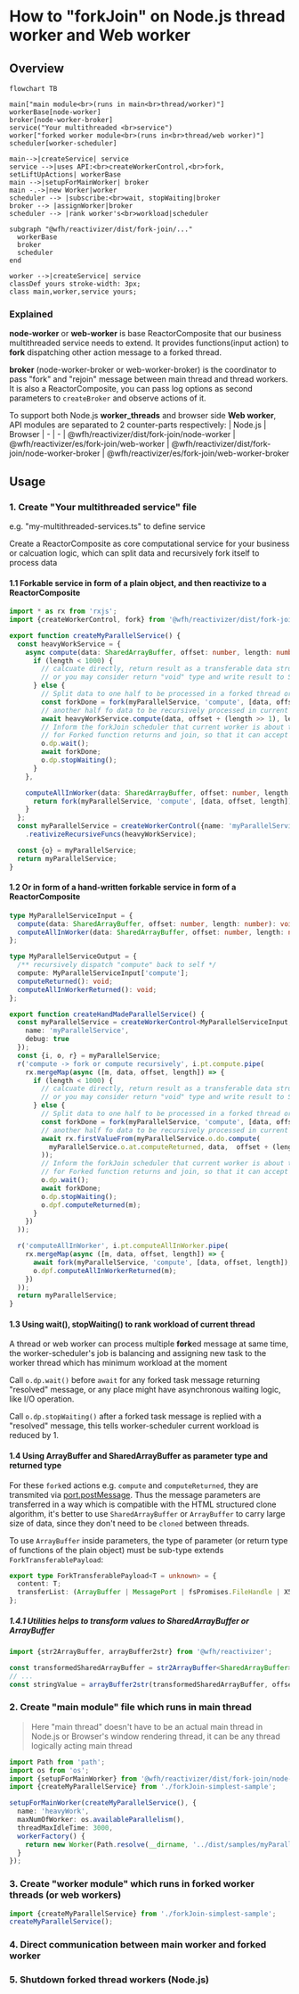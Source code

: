 # How to "forkJoin" on Node.js thread worker and Web worker

## Overview
```mermaid
flowchart TB

main["main module<br>(runs in main<br>thread/worker)"]
workerBase[node-worker]
broker[node-worker-broker]
service("Your multithreaded <br>service")
worker["forked worker module<br>(runs in<br>thread/web worker)"]
scheduler[worker-scheduler]

main-->|createService| service
service -->|uses API:<br>createWorkerControl,<br>fork, setLiftUpActions| workerBase
main -->|setupForMainWorker| broker
main -.->|new Worker|worker
scheduler --> |subscribe:<br>wait, stopWaiting|broker
broker --> |assignWorker|broker
scheduler --> |rank worker's<br>workload|scheduler

subgraph "@wfh/reactivizer/dist/fork-join/..."
  workerBase
  broker
  scheduler
end

worker -->|createService| service
classDef yours stroke-width: 3px;
class main,worker,service yours;
```

### Explained

**node-worker** or **web-worker** is base ReactorComposite that our business multithreaded service needs to extend.
It provides functions(input action) to **fork** dispatching other action message to a forked thread.

**broker** (node-worker-broker or web-worker-broker) is the coordinator to pass "fork" and "rejoin" message between main thread and thread workers.
It is also a ReactorComposite, you can pass log options as second parameters to `createBroker` and observe actions of it.


To support both Node.js **worker_threads** and browser side **Web worker**, API modules are separated to 2 counter-parts respectively:
| Node.js | Browser
| - | -
| @wfh/reactivizer/dist/fork-join/node-worker | @wfh/reactivizer/es/fork-join/web-worker
| @wfh/reactivizer/dist/fork-join/node-worker-broker | @wfh/reactivizer/es/fork-join/web-worker-broker

## Usage

### 1. Create "Your multithreaded service" file
e.g. "my-multithreaded-services.ts" to define service

Create a ReactorComposite as core computational service for your business or calcuation logic,
which can split data and recursively fork itself to process data

#### 1.1 Forkable service in form of a plain object, and then **reactivize** to a ReactorComposite

```ts
import * as rx from 'rxjs';
import {createWorkerControl, fork} from '@wfh/reactivizer/dist/fork-join/node-worker';

export function createMyParallelService() {
  const heavyWorkService = {
    async compute(data: SharedArrayBuffer, offset: number, length: number) {
      if (length < 1000) {
        // calcuate directly, return result as a transferable data structure `ForkTransferablePayload`
        // or you may consider return "void" type and write result to SharedArrayBuffer "data" instead (by Atomics operations optionally)
      } else {
        // Split data to one half to be processed in a forked thread or web worker
        const forkDone = fork(myParallelService, 'compute', [data, offset, length >> 1]);
        // another half fo data to be recursively processed in current thread
        await heavyWorkService.compute(data, offset + (length >> 1), length - (length >> 1));
        // Inform the forkJoin scheduler that current worker is about to waiting
        // for Forked function returns and join, so that it can accept other task at same time.
        o.dp.wait();
        await forkDone;
        o.dp.stopWaiting();
      }
    },

    computeAllInWorker(data: SharedArrayBuffer, offset: number, length: number) {
      return fork(myParallelService, 'compute', [data, offset, length]);
    }
  };
  const myParallelService = createWorkerControl({name: 'myParallelService', debug: true})
    .reativizeRecursiveFuncs(heavyWorkService);

  const {o} = myParallelService;
  return myParallelService;
}

```

#### 1.2 Or in form of a hand-written forkable service in form of a ReactorComposite
```ts
type MyParallelServiceInput = {
  compute(data: SharedArrayBuffer, offset: number, length: number): void;
  computeAllInWorker(data: SharedArrayBuffer, offset: number, length: number): void;
};

type MyParallelServiceOutput = {
  /** recursively dispatch "compute" back to self */
  compute: MyParallelServiceInput['compute'];
  computeReturned(): void;
  computeAllInWorkerReturned(): void;
};

export function createHandMadeParallelService() {
  const myParallelService = createWorkerControl<MyParallelServiceInput, MyParallelServiceOutput>({
    name: 'myParallelService',
    debug: true
  });
  const {i, o, r} = myParallelService;
  r('compute -> fork or compute recursively', i.pt.compute.pipe(
    rx.mergeMap(async ([m, data, offset, length]) => {
      if (length < 1000) {
        // calcuate directly, return result as a transferable data structure `ForkTransferablePayload`
        // or you may consider return "void" type and write result to SharedArrayBuffer "data" instead (by Atomics operations optionally)
      } else {
        // Split data to one half to be processed in a forked thread or web worker
        const forkDone = fork(myParallelService, 'compute', [data, offset, length >> 1]);
        // another half fo data to be recursively processed in current thread
        await rx.firstValueFrom(myParallelService.o.do.compute(
          myParallelService.o.at.computeReturned, data,  offset + (length >> 1), length - (length >> 1)
        ));
        // Inform the forkJoin scheduler that current worker is about to waiting
        // for Forked function returns and join, so that it can accept other task at same time.
        o.dp.wait();
        await forkDone;
        o.dp.stopWaiting();
        o.dpf.computeReturned(m);
      }
    })
  ));

  r('computeAllInWorker', i.pt.computeAllInWorker.pipe(
    rx.mergeMap(async ([m, data, offset, length]) => {
      await fork(myParallelService, 'compute', [data, offset, length]);
      o.dpf.computeAllInWorkerReturned(m);
    })
  ));
  return myParallelService;
}
```
#### 1.3 Using wait(), stopWaiting() to rank workload of current thread
A thread or web worker can process multiple **fork**ed message at same time, the worker-scheduler's job is balancing and assigning new task to the worker thread which has minimum workload at the moment

Call `o.dp.wait()` before `await` for any forked task message returning "resolved" message, or any place might have asynchronous waiting logic, like I/O operation.

Call `o.dp.stopWaiting()` after a forked task message is replied with a "resolved" message, this tells worker-scheduler current workload is reduced by 1.

#### 1.4 Using ArrayBuffer and SharedArrayBuffer as parameter type and returned type
For these `fork`ed actions e.g. `compute` and `computeReturned`, they are transmited via [port.postMessage](https://nodejs.org/docs/latest/api/worker_threads.html#portpostmessagevalue-transferlist).
Thus the message parameters are transferred in a way which is compatible with the HTML structured clone algorithm, it's better to use `SharedArrayBuffer` or `ArrayBuffer`
to carry large size of data, since they don't need to be `cloned` between threads.

To use `ArrayBuffer` inside parameters, the type of parameter (or return type of functions of the plain object) must be sub-type extends `ForkTransferablePayload`:
```ts
export type ForkTransferablePayload<T = unknown> = {
  content: T;
  transferList: (ArrayBuffer | MessagePort | fsPromises.FileHandle | X509Certificate | Blob)[];
};
```

##### 1.4.1 Utilities helps to transform values to SharedArrayBuffer or ArrayBuffer

```ts
import {str2ArrayBuffer, arrayBuffer2str} from '@wfh/reactivizer';

const transformedSharedArrayBuffer = str2ArrayBuffer<SharedArrayBuffer>('string value', isSharedArrayBuffer);
// ...
const stringValue = arrayBuffer2str(transformedSharedArrayBuffer, offset, length);

```


### 2. Create "main module" file which runs in main thread
> Here "main thread" doesn't have to be an actual main thread in Node.js or Browser's window rendering thread, it can be any thread logically acting main thread

```ts
import Path from 'path';
import os from 'os';
import {setupForMainWorker} from '@wfh/reactivizer/dist/fork-join/node-worker-broker';
import {createMyParallelService} from './forkJoin-simplest-sample';

setupForMainWorker(createMyParallelService(), {
  name: 'heavyWork',
  maxNumOfWorker: os.availableParallelism(),
  threadMaxIdleTime: 3000,
  workerFactory() {
    return new Worker(Path.resolve(__dirname, '../dist/samples/myParallelService-worker.js'));
  }
});
```

### 3. Create "worker module" which runs in forked worker threads (or web workers)
```ts
import {createMyParallelService} from './forkJoin-simplest-sample';
createMyParallelService();
```

### 4. Direct communication between main worker and forked worker

### 5. Shutdown forked thread workers (Node.js)
